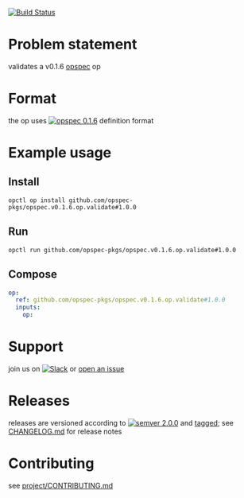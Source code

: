 [![Build Status](https://travis-ci.org/opspec-pkgs/opspec.v0.1.6.op.validate.svg?branch=master)](https://travis-ci.org/opspec-pkgs/opspec.v0.1.6.op.validate)

# Problem statement

validates a v0.1.6 [opspec](https://opspec.io) op

# Format

the op uses [![opspec 0.1.6](https://img.shields.io/badge/opspec-0.1.6-brightgreen.svg?colorA=6b6b6b&colorB=fc16be)](https://opspec.io/0.1.6) definition format

# Example usage

## Install

```shell
opctl op install github.com/opspec-pkgs/opspec.v0.1.6.op.validate#1.0.0
```

## Run

```
opctl run github.com/opspec-pkgs/opspec.v0.1.6.op.validate#1.0.0
```

## Compose

```yaml
op:
  ref: github.com/opspec-pkgs/opspec.v0.1.6.op.validate#1.0.0
  inputs:
    op:
```

# Support

join us on
[![Slack](https://opspec-slackin.herokuapp.com/badge.svg)](https://opspec-slackin.herokuapp.com/)
or
[open an issue](https://github.com/opspec-pkgs/opspec.v0.1.6.op.validate/issues)

# Releases

releases are versioned according to
[![semver 2.0.0](https://img.shields.io/badge/semver-2.0.0-brightgreen.svg)](http://semver.org/spec/v2.0.0.html)
and [tagged](https://git-scm.com/book/en/v2/Git-Basics-Tagging); see
[CHANGELOG.md](CHANGELOG.md) for release notes

# Contributing

see
[project/CONTRIBUTING.md](https://github.com/opspec-pkgs/project/blob/master/CONTRIBUTING.md)
